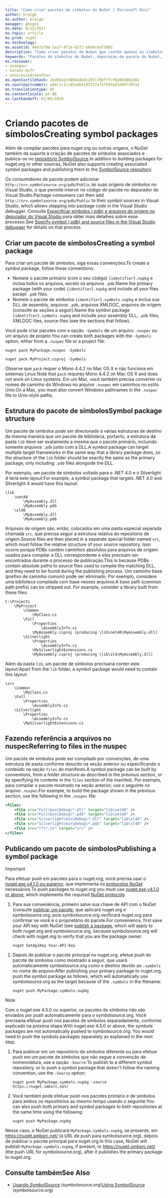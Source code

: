 ```yaml
---
title: "Como criar pacotes de símbolos do NuGet | Microsoft Docs"
author: kraigb
ms.author: kraigb
manager: ghogen
ms.date: 9/12/2017
ms.topic: article
ms.prod: nuget
ms.technology: 
ms.assetid: 4667a70d-5a17-4f1e-b2f2-b8d0c6af3882
description: "Como criar pacotes do NuGet que contêm apenas os símbolos compatíveis com a depuração de outros pacotes do NuGet no Visual Studio."
keywords: "Pacotes de símbolos do NuGet, depuração de pacote do NuGet, suporte à depuração de NuGet, símbolos de pacotes, convenções de símbolo de pacote do NuGet"
ms.reviewer:
- anangaur
- karann-msft
- unniravindranathan
ms.openlocfilehash: 2bdb8a2c946618b0c297c70bf7fcf6a9038b2a02
ms.sourcegitcommit: a40c1c1cc05a46410f317a72f695ad1d80f39fa2
ms.translationtype: HT
ms.contentlocale: pt-BR
ms.lasthandoff: 01/05/2018
---
```

# <a name="creating-symbol-packages"></a><span data-ttu-id="4e0b8-104">Criando pacotes de símbolos</span><span class="sxs-lookup"><span data-stu-id="4e0b8-104">Creating symbol packages</span></span>

<span data-ttu-id="4e0b8-105">Além de compilar pacotes para nuget.org ou outras origens, o NuGet também dá suporte à criação de pacotes de símbolos associados e publica-os no [repositório SymbolSource](http://www.symbolsource.org/Public).</span><span class="sxs-lookup"><span data-stu-id="4e0b8-105">In addition to building packages for nuget.org or other sources, NuGet also supports creating associated symbol packages and publishing them to the [SymbolSource repository](http://www.symbolsource.org/Public).</span></span>

<span data-ttu-id="4e0b8-106">Os consumidores de pacote podem adicionar `http://srv.symbolsource.org/pdb/Public` às suas origens de símbolos no Visual Studio, o que permite intervir no código do pacote no depurador do Visual Studio.</span><span class="sxs-lookup"><span data-stu-id="4e0b8-106">Package consumers can then add `http://srv.symbolsource.org/pdb/Public` to their symbol sources in Visual Studio, which allows stepping into package code in the Visual Studio debugger.</span></span> <span data-ttu-id="4e0b8-107">Consulte [Especificar símbolos (.pdb) e arquivos de origem no depurador do Visual Studio](/visualstudio/debugger/specify-symbol-dot-pdb-and-source-files-in-the-visual-studio-debugger) para obter mais detalhes sobre esse processo.</span><span class="sxs-lookup"><span data-stu-id="4e0b8-107">See [Specify symbol (.pdb) and source files in the Visual Studio debugger](/visualstudio/debugger/specify-symbol-dot-pdb-and-source-files-in-the-visual-studio-debugger) for details on that process.</span></span>


## <a name="creating-a-symbol-package"></a><span data-ttu-id="4e0b8-108">Criar um pacote de símbolos</span><span class="sxs-lookup"><span data-stu-id="4e0b8-108">Creating a symbol package</span></span>

<span data-ttu-id="4e0b8-109">Para criar um pacote de símbolos, siga essas convenções:</span><span class="sxs-lookup"><span data-stu-id="4e0b8-109">To create a symbol package, follow these conventions:</span></span>

- <span data-ttu-id="4e0b8-110">Nomeie o pacote primário (com o seu código) `{identifier}.nupkg` e inclua todos os arquivos, exceto os arquivos `.pdb`.</span><span class="sxs-lookup"><span data-stu-id="4e0b8-110">Name the primary package (with your code) `{identifier}.nupkg` and include all your files except `.pdb` files.</span></span>
- <span data-ttu-id="4e0b8-111">Nomeie o pacote de símbolos `{identifier}.symbols.nupkg` e inclua sua DLL de assembly, arquivos `.pdb`, arquivos XMLDOC, arquivos de origem (consulte as seções a seguir).</span><span class="sxs-lookup"><span data-stu-id="4e0b8-111">Name the symbol package `{identifier}.symbols.nupkg` and include your assembly DLL, `.pdb` files, XMLDOC files, source files (see the sections that follow).</span></span>

<span data-ttu-id="4e0b8-112">Você pode criar pacotes com a opção `-Symbols` de um arquivo `.nuspec` ou um arquivo de projeto:</span><span class="sxs-lookup"><span data-stu-id="4e0b8-112">You can create both packages with the `-Symbols` option, either from a `.nuspec` file or a project file:</span></span>

```
nuget pack MyPackage.nuspec -Symbols

nuget pack MyProject.csproj -Symbols
```

<span data-ttu-id="4e0b8-113">Observe que `pack` requer o Mono 4.4.2 no Mac OS X e não funciona em sistemas Linux.</span><span class="sxs-lookup"><span data-stu-id="4e0b8-113">Note that `pack` requires Mono 4.4.2 on Mac OS X and does not work on Linux systems.</span></span> <span data-ttu-id="4e0b8-114">Em um Mac, você também precisa converter os nomes de caminho do Windows no arquivo `.nuspec` em caminhos no estilo Unix.</span><span class="sxs-lookup"><span data-stu-id="4e0b8-114">On a Mac, you must also convert Windows pathnames in the `.nuspec` file to Unix-style paths.</span></span>

## <a name="symbol-package-structure"></a><span data-ttu-id="4e0b8-115">Estrutura do pacote de símbolos</span><span class="sxs-lookup"><span data-stu-id="4e0b8-115">Symbol package structure</span></span>

<span data-ttu-id="4e0b8-116">Um pacote de símbolos pode ser direcionado a várias estruturas de destino da mesma maneira que um pacote de biblioteca, portanto, a estrutura da pasta `lib` deve ser exatamente a mesma que o pacote primário, incluindo somente arquivos `.pdb` junto com a DLL.</span><span class="sxs-lookup"><span data-stu-id="4e0b8-116">A symbol package can target multiple target frameworks in the same way that a library package does, so the structure of the `lib` folder should be exactly the same as the primary package, only including `.pdb` files alongside the DLL.</span></span>

<span data-ttu-id="4e0b8-117">Por exemplo, um pacote de símbolos voltado para o .NET 4.0 e o Silverlight 4 teria este layout:</span><span class="sxs-lookup"><span data-stu-id="4e0b8-117">For example, a symbol package that targets .NET 4.0 and Silverlight 4 would have this layout:</span></span>

    \lib
        \net40
            \MyAssembly.dll
            \MyAssembly.pdb
        \sl40
            \MyAssembly.dll
            \MyAssembly.pdb

<span data-ttu-id="4e0b8-118">Arquivos de origem são, então, colocados em uma pasta especial separada chamada `src`, que precisa seguir a estrutura relativa do repositório de origem.</span><span class="sxs-lookup"><span data-stu-id="4e0b8-118">Source files are then placed in a separate special folder named `src`, which must follow the relative structure of your source repository.</span></span> <span data-ttu-id="4e0b8-119">Isso ocorre porque PDBs contêm caminhos absolutos para arquivos de origem usados para compilar a DLL correspondente e eles precisam ser encontrados durante o processo de publicação.</span><span class="sxs-lookup"><span data-stu-id="4e0b8-119">This is because PDBs contain absolute paths to source files used to compile the matching DLL, and they need to be found during the publishing process.</span></span> <span data-ttu-id="4e0b8-120">Um caminho base (prefixo de caminho comum) pode ser eliminado. Por exemplo, considere uma biblioteca compilada com base nesses arquivos:</span><span class="sxs-lookup"><span data-stu-id="4e0b8-120">A base path (common path prefix) can be stripped out. For example, consider a library built from these files:</span></span>

    C:\Projects
        \MyProject
            \Common
                \MyClass.cs
            \Full
                \Properties
                    \AssemblyInfo.cs
                \MyAssembly.csproj (producing \lib\net40\MyAssembly.dll)
            \Silverlight
                \Properties
                    \AssemblyInfo.cs
                \MySilverlightExtensions.cs
                \MyAssembly.csproj (producing \lib\sl4\MyAssembly.dll)

<span data-ttu-id="4e0b8-121">Além da pasta `lib`, um pacote de símbolos precisaria conter este layout:</span><span class="sxs-lookup"><span data-stu-id="4e0b8-121">Apart from the `lib` folder, a symbol package would need to contain this layout:</span></span>

    \src
        \Common
            \MyClass.cs
        \Full
            \Properties
                \AssemblyInfo.cs
        \Silverlight
            \Properties
                \AssemblyInfo.cs
            \MySilverlightExtensions.cs

## <a name="referring-to-files-in-the-nuspec"></a><span data-ttu-id="4e0b8-122">Fazendo referência a arquivos no nuspec</span><span class="sxs-lookup"><span data-stu-id="4e0b8-122">Referring to files in the nuspec</span></span>

<span data-ttu-id="4e0b8-123">Um pacote de símbolos pode ser compilado por convenções, de uma estrutura de pasta conforme descrito na seção anterior ou especificando o conteúdo na seção `files` do manifesto.</span><span class="sxs-lookup"><span data-stu-id="4e0b8-123">A symbol package can be built by conventions, from a folder structure as described in the previous section, or by specifying its contents in the `files` section of the manifest.</span></span> <span data-ttu-id="4e0b8-124">Por exemplo, para compilar o pacote mostrado na seção anterior, use o seguinte no arquivo `.nuspec`:</span><span class="sxs-lookup"><span data-stu-id="4e0b8-124">For example, to build the package shown in the previous section, use the following in the `.nuspec` file:</span></span>

```xml
<files>
    <file src="Full\bin\Debug\*.dll" target="lib\net40" />
    <file src="Full\bin\Debug\*.pdb" target="lib\net40" />
    <file src="Silverlight\bin\Debug\*.dll" target="lib\sl40" />
    <file src="Silverlight\bin\Debug\*.pdb" target="lib\sl40" />
    <file src="**\*.cs" target="src" />
</files>
```

## <a name="publishing-a-symbol-package"></a><span data-ttu-id="4e0b8-125">Publicando um pacote de símbolos</span><span class="sxs-lookup"><span data-stu-id="4e0b8-125">Publishing a symbol package</span></span>

> [!Important]
> <span data-ttu-id="4e0b8-126">Para efetuar push em pacotes para o nuget.org, você precisa usar o [nuget.exe v4.1.0 ou superior](https://www.nuget.org/downloads), que implementa os [protocolos NuGet](../api/nuget-protocols.md) necessários.</span><span class="sxs-lookup"><span data-stu-id="4e0b8-126">To push packages to nuget.org you must use [nuget.exe v4.1.0 or above](https://www.nuget.org/downloads), which implements the required [NuGet protocols](../api/nuget-protocols.md).</span></span>

1. <span data-ttu-id="4e0b8-127">Para sua conveniência, primeiro salve sua chave de API com o NuGet (consulte [publicar um pacote](../create-packages/publish-a-package.md), que aplicará nuget.org e symbolsource.org, pois symbolsource.org verificará nuget.org para confirmar se você é o proprietário do pacote.</span><span class="sxs-lookup"><span data-stu-id="4e0b8-127">For convenience, first save your API key with NuGet (see [publish a package](../create-packages/publish-a-package.md), which will apply to both nuget.org and symbolsource.org, because symbolsource.org will check with nuget.org to verify that you are the package owner.</span></span>

    ```
    nuget SetApiKey Your-API-Key
    ```

1. <span data-ttu-id="4e0b8-128">Depois de publicar o pacote principal no nuget.org, efetue push do pacote de símbolos como mostrado a seguir, que usará automaticamente symbolsource.org como o destino devido ao `.symbols` no nome de arquivo:</span><span class="sxs-lookup"><span data-stu-id="4e0b8-128">After publishing your primary package to nuget.org, push the symbol package as follows, which will automatically use symbolsource.org as the target because of the `.symbols` in the filename:</span></span>

    ```
    nuget push MyPackage.symbols.nupkg
    ```
> [!Note]
> <span data-ttu-id="4e0b8-129">Com o nuget.exe 4.5.0 ou superior, os pacotes de símbolos não são enviados por push automaticamente para o symbolsource.org. Você precisaria efetuar push nos pacotes de símbolos separadamente, conforme explicado na próxima etapa.</span><span class="sxs-lookup"><span data-stu-id="4e0b8-129">With nuget.exe 4.5.0 or above, the symbols packages are not automatically pushed to symbolsource.org. You would need to push the symbols packages separately as explained in the next step.</span></span>

1. <span data-ttu-id="4e0b8-130">Para publicar em um repositório de símbolos diferente ou para efetuar push em um pacote de símbolos que não segue a convenção de nomenclatura, use a opção `-Source`:</span><span class="sxs-lookup"><span data-stu-id="4e0b8-130">To publish to a different symbol repository, or to push a symbol package that doesn't follow the naming convention, use the `-Source` option:</span></span>

    ```
    nuget push MyPackage.symbols.nupkg -source https://nuget.smbsrc.net/
    ```

1. <span data-ttu-id="4e0b8-131">Você também pode efetuar push nos pacotes primário e de símbolos para ambos os repositórios ao mesmo tempo usando o seguinte:</span><span class="sxs-lookup"><span data-stu-id="4e0b8-131">You can also push both primary and symbol packages to both repositories at the same time using the following:</span></span>

    ```
    nuget push MyPackage.nupkg
    ```

<span data-ttu-id="4e0b8-132">Nesse caso, o NuGet publicará `MyPackage.symbols.nupkg`, se presente, em https://nuget.smbsrc.net/ (a URL de push para symbolsource.org), depois de publicar o pacote principal para nuget.org.</span><span class="sxs-lookup"><span data-stu-id="4e0b8-132">In this case, NuGet will publish `MyPackage.symbols.nupkg`, if present, to https://nuget.smbsrc.net/ (the push URL for symbolsource.org), after it publishes the primary package to nuget.org.</span></span>

## <a name="see-also"></a><span data-ttu-id="4e0b8-133">Consulte também</span><span class="sxs-lookup"><span data-stu-id="4e0b8-133">See Also</span></span>

 - <span data-ttu-id="4e0b8-134"><a href="https://www.symbolsource.org/Public/Wiki/Using" target="_blank">Usando SymbolSource</a> (symbolsource.org)</span><span class="sxs-lookup"><span data-stu-id="4e0b8-134"><a href="https://www.symbolsource.org/Public/Wiki/Using" target="_blank">Using SymbolSource</a> (symbolsource.org)</span></span>
